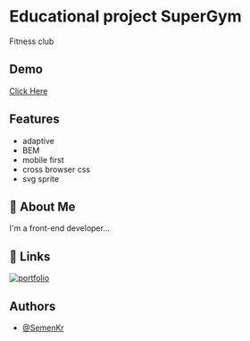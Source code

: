 
<h1>Educational project SuperGym</h1>

<p>Fitness club</p>


<h2> Demo </h2>

<a href="https://semenkr.github.io/SUPERGYM/build/">Click Here</a>


<h2> Features </h2>

- adaptive
- BEM
- mobile first
- cross browser css
- svg sprite


<h2> 🚀 About Me </h2>
<p>I'm a front-end developer...</p>


## 🔗 Links
[![portfolio](https://img.shields.io/badge/my_portfolio-000?style=for-the-badge&logo=ko-fi&logoColor=white)](https://github.com/SemenKr)

<h2> Authors </h2>

- [@SemenKr](https://github.com/SemenKr)
